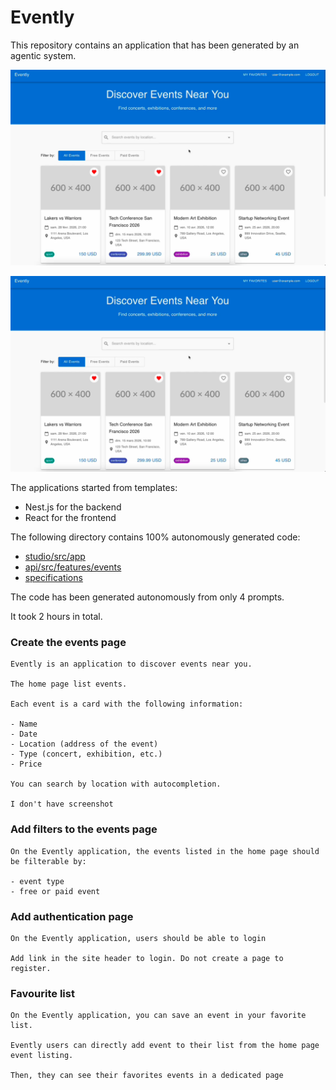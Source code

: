 # Evently

This repository contains an application that has been generated by an agentic system.



[![Watch the video](./evently-thumb.png)](./evently-demo.mp4)

[![Watch the video](./evently-thumb.png)](./https://github.com/user-attachments/assets/fb5ca62b-9fd2-4bf6-b746-8b4a4b8983e6)

The applications started from templates:

- Nest.js for the backend
- React for the frontend

The following directory contains 100% autonomously generated code:

- [studio/src/app](studio/src/app)
- [api/src/features/events](api/src/features/events)
- [specifications](specifications)

The code has been generated autonomously from only 4 prompts.

It took 2 hours in total.

### Create the events page

```
Evently is an application to discover events near you.

The home page list events.

Each event is a card with the following information:

- Name
- Date
- Location (address of the event)
- Type (concert, exhibition, etc.)
- Price

You can search by location with autocompletion.

I don't have screenshot
```

### Add filters to the events page

```
On the Evently application, the events listed in the home page should be filterable by:

- event type
- free or paid event

```

### Add authentication page

```
On the Evently application, users should be able to login

Add link in the site header to login. Do not create a page to register.
```

### Favourite list

```
On the Evently application, you can save an event in your favorite list.

Evently users can directly add event to their list from the home page event listing.

Then, they can see their favorites events in a dedicated page
```
